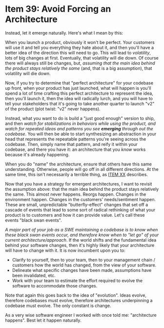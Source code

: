 # Item 39: Avoid Forcing an Architecture

Instead, let it emerge naturally. Here's what I mean by this:

When you launch a product, obviously it won't be perfect. Your customers will
use it and tell you everything they hate about it, and then you'll have a better
idea of the direction this will need to go. This will lead to _volatility_, lots
of big changes at first. Eventually, that volatility will die down. Of course
there will always still be changes, but, _assuming that the main idea behind the
product stays relatively the same_ (and, that is a big assumption), that
volatility will die down.

Now, if you try to determine that "perfect architecture" for your codebase up
front, when your product has just launched, what will happen is you'll spend a
lot of time crafting this perfect architecture to represent the idea, then
you'll launch it, then the idea will radically lurch, and you will have to tell
your stakeholders that it's going to take another quarter to launch "v2" of the
product (plot twist: "v2" never happens).

Instead, what you want to do is build a "just good enough" version to ship, and
then _watch for stabilizations in behaviors while using the product, and watch
for repeated ideas and patterns you see **emerging** through out the codebase_.
You will then be able to start synthesizing an abstraction in your head that
represents the repeatable patterns you're seeing across the codebase. Then,
simply name that pattern, and reify it within your codebase, and there you have
it: an architecture that you _know_ works because it's already happening.

When you do "name" the architecture, ensure that others have this same
understanding. Otherwise, people will go off in all different directions. At the
same time, this isn't necessarily a terrible thing, as [ITEM XX](???) describes.

Now that you have a strategy for emergent architectures, I want to revisit the
assumption above: that the main idea behind the product stays relatively the
same. This almost never happens. Reorgs happen. Changes in the environment
happen. Changes in the customers' needs/sentiment happen. These are small,
unpredictable "butterfly-effect" changes that set off a cascade of events that
lead to some sort of radical rethinking of what your product is to customers and
how it can provide value. Let's call these events "black swan events".

_A major part of your job as a SWE maintaining a codebase is to know when these
black swan events occur, and therefore know when to "let go" of your current
architecture/approach_. If the world shifts and the fundamental idea behind your
software changes, then it's highly likely that your architecture will have to
change with it. It is now incumbent upon you to:

- Clarify to yourself, then to your team, then to your management chain /
  customers how the world has changed, from the view of your software.
- Delineate what specific changes have been made, assumptions have been
  invalidated, etc.
- Work with your team to estimate the effort required to evolve the software to
  accommodate those changes.

Note that again this goes back to the idea of "evolution". Ideas evolve,
therefore codebases must evolve, therefore architectures underpinning a codebase
must evolve. The only constant is change.

As a very wise software engineer I worked with once told me: "architecture
happens". Best let it happen naturally.
